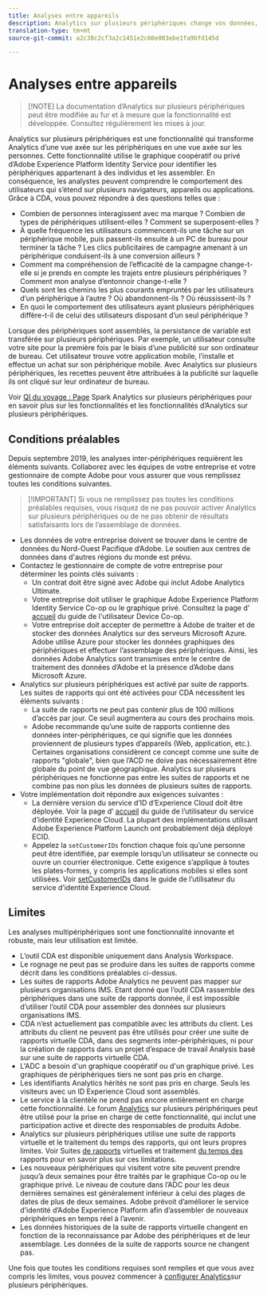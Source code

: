 ```yaml
---
title: Analyses entre appareils
description: Analytics sur plusieurs périphériques change vos données, qui ne sont plus axées sur le périphérique mais sur la personne en assemblant les données du périphérique.
translation-type: tm+mt
source-git-commit: a2c38c2cf3a2c1451e2c60e003ebe1fa9bfd145d

---
```



# Analyses entre appareils

> [!NOTE] La documentation d’Analytics sur plusieurs périphériques peut être modifiée au fur et à mesure que la fonctionnalité est développée. Consultez régulièrement les mises à jour.

Analytics sur plusieurs périphériques est une fonctionnalité qui transforme Analytics d’une vue axée sur les périphériques en une vue axée sur les personnes. Cette fonctionnalité utilise le graphique coopératif ou privé d’Adobe Experience Platform Identity Service pour identifier les périphériques appartenant à des individus et les assembler. En conséquence, les analystes peuvent comprendre le comportement des utilisateurs qui s’étend sur plusieurs navigateurs, appareils ou applications. Grâce à CDA, vous pouvez répondre à des questions telles que :

* Combien de personnes interagissent avec ma marque ? Combien de types de périphériques utilisent-elles ? Comment se superposent-elles ?
* À quelle fréquence les utilisateurs commencent-ils une tâche sur un périphérique mobile, puis passent-ils ensuite à un PC de bureau pour terminer la tâche ? Les clics publicitaires de campagne amenant à un périphérique conduisent-ils à une conversion ailleurs ?
* Comment ma compréhension de l’efficacité de la campagne change-t-elle si je prends en compte les trajets entre plusieurs périphériques ? Comment mon analyse d’entonnoir change-t-elle ?
* Quels sont les chemins les plus courants empruntés par les utilisateurs d’un périphérique à l’autre ? Où abandonnent-ils ? Où réussissent-ils ?
* En quoi le comportement des utilisateurs ayant plusieurs périphériques diffère-t-il de celui des utilisateurs disposant d’un seul périphérique ?

Lorsque des périphériques sont assemblés, la persistance de variable est transférée sur plusieurs périphériques. Par exemple, un utilisateur consulte votre site pour la première fois par le biais d’une publicité sur son ordinateur de bureau. Cet utilisateur trouve votre application mobile, l’installe et effectue un achat sur son périphérique mobile. Avec Analytics sur plusieurs périphériques, les recettes peuvent être attribuées à la publicité sur laquelle ils ont cliqué sur leur ordinateur de bureau.

Voir [QI du voyage : Page](http://adobe.ly/aacda) Spark Analytics sur plusieurs périphériques pour en savoir plus sur les fonctionnalités et les fonctionnalités d’Analytics sur plusieurs périphériques.

## Conditions préalables

Depuis septembre 2019, les analyses inter-périphériques requièrent les éléments suivants. Collaborez avec les équipes de votre entreprise et votre gestionnaire de compte Adobe pour vous assurer que vous remplissez toutes les conditions suivantes.

> [!IMPORTANT] Si vous ne remplissez pas toutes les conditions préalables requises, vous risquez de ne pas pouvoir activer Analytics sur plusieurs périphériques ou de ne pas obtenir de résultats satisfaisants lors de l’assemblage de données.

* Les données de votre entreprise doivent se trouver dans le centre de données du Nord-Ouest Pacifique d’Adobe. Le soutien aux centres de données dans d'autres régions du monde est prévu.
* Contactez le gestionnaire de compte de votre entreprise pour déterminer les points clés suivants :
   * Un contrat doit être signé avec Adobe qui inclut Adobe Analytics Ultimate.
   * Votre entreprise doit utiliser le graphique Adobe Experience Platform Identity Service Co-op ou le graphique privé. Consultez la page d' [accueil](https://docs.adobe.com/content/help/en/device-co-op/using/home.html) du guide de l'utilisateur Device Co-op.
   * Votre entreprise doit accepter de permettre à Adobe de traiter et de stocker des données Analytics sur des serveurs Microsoft Azure. Adobe utilise Azure pour stocker les données graphiques des périphériques et effectuer l’assemblage des périphériques. Ainsi, les données Adobe Analytics sont transmises entre le centre de traitement des données d’Adobe et la présence d’Adobe dans Microsoft Azure.
* Analytics sur plusieurs périphériques est activé par suite de rapports. Les suites de rapports qui ont été activées pour CDA nécessitent les éléments suivants :
   * La suite de rapports ne peut pas contenir plus de 100 millions d’accès par jour. Ce seuil augmentera au cours des prochains mois.
   * Adobe recommande qu’une suite de rapports contienne des données inter-périphériques, ce qui signifie que les données proviennent de plusieurs types d’appareils (Web, application, etc.). Certaines organisations considèrent ce concept comme une suite de rapports "globale", bien que l’ACD ne doive pas nécessairement être globale du point de vue géographique. Analytics sur plusieurs périphériques ne fonctionne pas entre les suites de rapports et ne combine pas non plus les données de plusieurs suites de rapports.
* Votre implémentation doit répondre aux exigences suivantes :
   * La dernière version du service d’ID d’Experience Cloud doit être déployée. Voir la page d’ [accueil](https://docs.adobe.com/content/help/en/id-service/using/home.html) du guide de l’utilisateur du service d’identité Experience Cloud. La plupart des implémentations utilisant Adobe Experience Platform Launch ont probablement déjà déployé ECID.
   * Appelez la `setCustomerIDs` fonction chaque fois qu’une personne peut être identifiée, par exemple lorsqu’un utilisateur se connecte ou ouvre un courrier électronique. Cette exigence s’applique à toutes les plates-formes, y compris les applications mobiles si elles sont utilisées. Voir [setCustomerIDs](https://docs.adobe.com/content/help/en/id-service/using/id-service-api/methods/setcustomerids.html) dans le guide de l’utilisateur du service d’identité Experience Cloud.

## Limites

Les analyses multipériphériques sont une fonctionnalité innovante et robuste, mais leur utilisation est limitée.

* L’outil CDA est disponible uniquement dans Analysis Workspace.
* Le rognage ne peut pas se produire dans les suites de rapports comme décrit dans les conditions préalables ci-dessus.
* Les suites de rapports Adobe Analytics ne peuvent pas mapper sur plusieurs organisations IMS. Etant donné que l’outil CDA rassemble des périphériques dans une suite de rapports donnée, il est impossible d’utiliser l’outil CDA pour assembler des données sur plusieurs organisations IMS.
* CDA n’est actuellement pas compatible avec les attributs du client. Les attributs du client ne peuvent pas être utilisés pour créer une suite de rapports virtuelle CDA, dans des segments inter-périphériques, ni pour la création de rapports dans un projet d’espace de travail Analysis basé sur une suite de rapports virtuelle CDA.
* L'ADC a besoin d'un graphique coopératif ou d'un graphique privé. Les graphiques de périphériques tiers ne sont pas pris en charge.
* Les identifiants Analytics hérités ne sont pas pris en charge. Seuls les visiteurs avec un ID Experience Cloud sont assemblés.
* Le service à la clientèle ne prend pas encore entièrement en charge cette fonctionnalité. Le forum [Analytics](https://forums.adobe.com/community/experience-cloud/analytics-cloud/analytics/cross-device-analytics/overview) sur plusieurs périphériques peut être utilisé pour la prise en charge de cette fonctionnalité, qui inclut une participation active et directe des responsables de produits Adobe.
* Analytics sur plusieurs périphériques utilise une suite de rapports virtuelle et le traitement du temps des rapports, qui ont leurs propres limites. Voir Suites [de rapports](../vrs/vrs-about.md) virtuelles et traitement [du temps des](../vrs/vrs-report-time-processing.md) rapports pour en savoir plus sur ces limitations.
* Les nouveaux périphériques qui visitent votre site peuvent prendre jusqu’à deux semaines pour être traités par le graphique Co-op ou le graphique privé. Le niveau de couture dans l’ADC pour les deux dernières semaines est généralement inférieur à celui des plages de dates de plus de deux semaines. Adobe prévoit d’améliorer le service d’identité d’Adobe Experience Platform afin d’assembler de nouveaux périphériques en temps réel à l’avenir.
* Les données historiques de la suite de rapports virtuelle changent en fonction de la reconnaissance par Adobe des périphériques et de leur assemblage. Les données de la suite de rapports source ne changent pas.

Une fois que toutes les conditions requises sont remplies et que vous avez compris les limites, vous pouvez commencer à [configurer Analytics](cda-setup.md)sur plusieurs périphériques.
